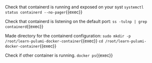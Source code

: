 Check that containerd is running and exposed on your syst
`systemctl status containerd --no-pager`{{exec}}

Check that containerd is listening on the default port:
`ss -tulnp | grep containerd`{{exec}}

Made directory for the containerd configuration:
`sudo mkdir -p /root/learn-pulumi-docker-container`{{exec}}
`cd /root/learn-pulumi-docker-container`{{exec}}

Check if other container is running.
`docker ps`{{exec}}


